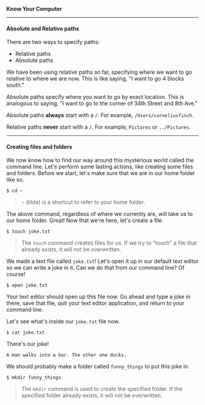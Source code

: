 **Know Your Computer**

---

#### Absolute and Relative paths

There are two ways to specify paths:
* Relative paths
* Absolute paths

We have been using relative paths so far, specifying where we want to go
relative to where we are now. This is like saying, "I want to go 4 blocks south."

Absolute paths specify where you want to go by exact location. This is analogous to saying, "I want to go to the corner of 34th Street and 8th Ave."

Absolute paths **always** start with a `/`. For example, `/Users/corneliusfinch`.

Relative paths **never** start with a `/`. For example, `Pictures` or `../Pictures`.

---

#### Creating files and folders

We now know how to find our way around this mysterious world called the command
line. Let's perform some lasting actions, like creating some files and folders.
Before we start, let's make sure that we are in our home folder like so.

```
$ cd ~
```

> `~` (tilde) is a shortcut to refer to your home folder.

The above command, regardless of where we currently are, will take us to our
home folder. Great! Now that we're here, let's create a file.

```
$ touch joke.txt
```

> The `touch` command creates files for us. If we try to "touch" a file that
> already exists, it will not be overwritten.

We made a text file called `joke.txt`! Let's open it up in our default text editor so we can write a joke in it. Can we do that from our command line? Of course!

```
$ open joke.txt
```

Your text editor should open up this file now. Go ahead and type a joke in
there, save that file, quit your text editor application, and return to your
command line.

Let's see what's inside our `joke.txt` file now.

```
$ cat joke.txt
```

There's our joke!

```
A man walks into a bar. The other one ducks.
```

We should probably make a folder called `funny_things` to put this joke in.

```
$ mkdir funny_things
```

> The `mkdir` command is used to create the specified folder. If the specified
> folder already exists, it will not be overwritten.
